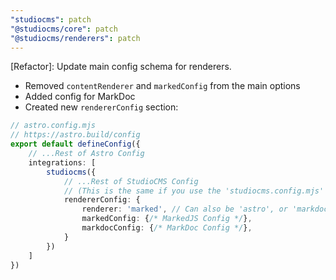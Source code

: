 ```yaml
---
"studiocms": patch
"@studiocms/core": patch
"@studiocms/renderers": patch
---
```


[Refactor]: Update main config schema for renderers.

- Removed `contentRenderer` and `markedConfig` from the main options
- Added config for MarkDoc
- Created new `rendererConfig` section:

```ts
// astro.config.mjs
// https://astro.build/config
export default defineConfig({
    // ...Rest of Astro Config
    integrations: [
        studiocms({
            // ...Rest of StudioCMS Config
            // (This is the same if you use the 'studiocms.config.mjs' file)
            rendererConfig: {
                renderer: 'marked', // Can also be 'astro', or 'markdoc'
                markedConfig: {/* MarkedJS Config */},
                markdocConfig: {/* MarkDoc Config */},
            }
        })
    ]
})
```
